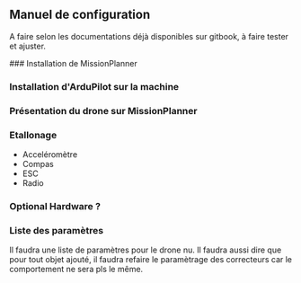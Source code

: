 ## Manuel de configuration

A faire selon les documentations déjà disponibles sur gitbook, à faire tester et ajuster.

### Installation de MissionPlanner

### Installation d'ArduPilot sur la machine

### Présentation du drone sur MissionPlanner

### Etallonage

* Acceléromètre
* Compas
* ESC
* Radio

### Optional Hardware ?

### Liste des paramètres

Il faudra une liste de paramètres pour le drone nu. Il faudra aussi dire que pour tout objet ajouté, il faudra refaire le paramètrage des correcteurs car le comportement ne sera pls le même.